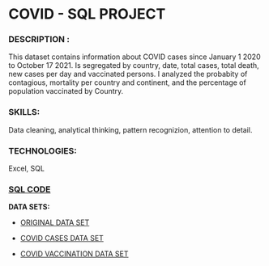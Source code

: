 # COVID - SQL PROJECT

### **DESCRIPTION :**

This dataset contains information about COVID cases since January 1 2020 to October 17 2021. Is segregated by country, date, total cases, total death, new cases per day and vaccinated persons. 
I analyzed the probabity of contagious, mortality per country and continent, and the percentage of population vaccinated by Country.

### **SKILLS:**
Data cleaning, analytical thinking, pattern recognizion, attention to detail.

### **TECHNOLOGIES:**
Excel, SQL

### **[SQL CODE](https://github.com/kia3a/Project_Covid/blob/master/project1.sql)**

**DATA SETS:**

* [ORIGINAL DATA SET](https://github.com/kia3a/Project_Covid/blob/master/10172021_COVID_OWD.csv)

* [COVID CASES DATA SET](https://github.com/kia3a/Project_Covid/blob/master/10172021_COVID_DEATHS.csv)

* [COVID VACCINATION DATA SET](https://github.com/kia3a/Project_Covid/blob/master/10172021_COVID_VACCINATION.csv)
